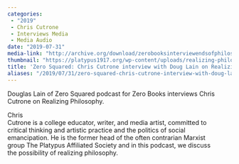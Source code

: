 ```yaml
---
categories:
 - "2019"
 - Chris Cutrone
 - Interviews Media
 - Media Audio
date: "2019-07-31"
media-link: "http://archive.org/download/zerobooksinterviewendsofphilosophy073119/ZeroBooksinterviewEndsofphilosophy073119.MP3"
thumbnail: "https://platypus1917.org/wp-content/uploads/realizing-philosophy.jpg"
title: 'Zero Squared: Chris Cutrone interview with Doug Lain on Realizing Philosophy'
aliases: "/2019/07/31/zero-squared-chris-cutrone-interview-with-doug-lain-on-realizing-philosophy/"
---
```


Douglas Lain of Zero Squared podcast for Zero Books interviews Chris Cutrone on Realizing Philosophy.

Chris\
Cutrone is a college educator, writer, and media artist, committed to\
critical thinking and artistic practice and the politics of social\
emancipation. He is the former head of the often contrarian Marxist\
group The Platypus Affiliated Society and in this podcast, we discuss\
the possibility of realizing philosophy.
